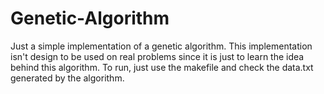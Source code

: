 # Genetic-Algorithm

Just a simple implementation of a genetic algorithm. This implementation isn't design to be used on real problems since it is just to learn the idea behind this algorithm. 
To run, just use the makefile and check the data.txt generated by the algorithm. 